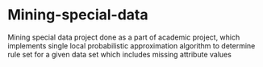 # Mining-special-data
Mining special data project done as a part of academic project, which implements single local probabilistic approximation algorithm to determine rule set for a given data set which includes missing attribute values
